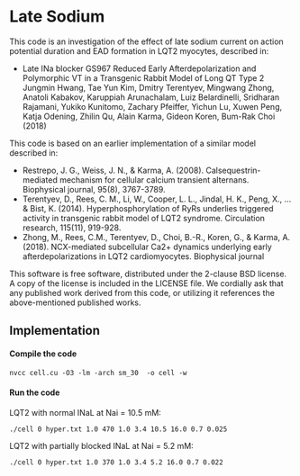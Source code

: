 # Late Sodium 

This code is an investigation of the effect of late sodium current on action potential duration and EAD formation in LQT2 myocytes, described in:

* Late INa blocker GS967 Reduced Early Afterdepolarization and Polymorphic VT in a Transgenic Rabbit Model of Long QT Type 2 Jungmin Hwang, Tae Yun Kim, Dmitry Terentyev, Mingwang Zhong, Anatoli Kabakov, Karuppiah Arunachalam, Luiz Belardinelli, Sridharan Rajamani, Yukiko Kunitomo, Zachary Pfeiffer, Yichun Lu, Xuwen Peng, Katja Odening, Zhilin Qu, Alain Karma, Gideon Koren, Bum-Rak Choi (2018)

This code is based on an earlier implementation of a similar model described in:

* Restrepo, J. G., Weiss, J. N., & Karma, A. (2008). Calsequestrin-mediated mechanism for cellular calcium transient alternans. Biophysical journal, 95(8), 3767-3789.
* Terentyev, D., Rees, C. M., Li, W., Cooper, L. L., Jindal, H. K., Peng, X., ... & Bist, K. (2014). Hyperphosphorylation of RyRs underlies triggered activity in transgenic rabbit model of LQT2 syndrome. Circulation research, 115(11), 919-928.
* Zhong, M., Rees, C.M., Terentyev, D., Choi, B.-R., Koren, G., & Karma, A. (2018). NCX-mediated subcellular Ca2+ dynamics underlying early afterdepolarizations in LQT2 cardiomyocytes. Biophysical journal

This software is free software, distributed under the 2-clause BSD license. A copy of the license is included in the LICENSE file.
We cordially ask that any published work derived from this code, or utilizing it references the above-mentioned published works.

## Implementation
#### Compile the code
```
nvcc cell.cu -O3 -lm -arch sm_30  -o cell -w
```

#### Run the code

LQT2 with normal INaL at Nai = 10.5 mM:
```
./cell 0 hyper.txt 1.0 470 1.0 3.4 10.5 16.0 0.7 0.025
```

LQT2 with partially blocked INaL at Nai = 5.2 mM:
```
./cell 0 hyper.txt 1.0 370 1.0 3.4 5.2 16.0 0.7 0.022
```
